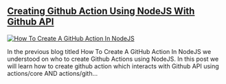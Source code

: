 <h2><a href="https://varunsridharan.hashnode.dev/creating-github-action-using-nodejs-with-github-api-ckhq5x2og0b5uefs12l8j6l3u" title="Creating Github Action Using NodeJS With Github API">Creating Github Action Using NodeJS With Github API</a></h2>
<a href="https://varunsridharan.hashnode.dev/creating-github-action-using-nodejs-with-github-api-ckhq5x2og0b5uefs12l8j6l3u" title="How To Create A GitHub Action In NodeJS"><img src="https://cdn.hashnode.com/res/hashnode/image/upload/v1605868646865/1LzZ4cPoi.jpeg" alt="How To Create A GitHub Action In NodeJS" /></a>
<p>In the previous blog titled How To Create A GitHub Action In NodeJS we understood on who to create Github Actions using NodeJS. In this post we will learn how to create github action which interacts with Github API using actions/core AND actions/gith...</p>
